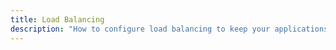 ```yaml
---
title: Load Balancing
description: "How to configure load balancing to keep your applications highly available."
---
```

